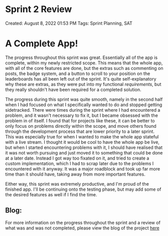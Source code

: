 # Sprint 2 Review

Created: August 8, 2022 01:53 PM
Tags: Sprint Planning, SAT

# A Complete App!

The progress throughout this sprint was great. Essentially all of the app is complete, within my newly restricted scope.
This means that the whole app, with all of the core features are done, but the extras such as commenting on posts, the
badge system, and a button to scroll to your position on the leaderboards has all been left out of the sprint. It's
quite self-explanatory why these are extras, as they were put into my functional *requirements*, but they really
shouldn't have been required for a completed solution.

The progress during this sprint was quite smooth, namely in the second half when I had focused on what I specifically
wanted to do and stopped getting sidetracked. There were times during the sprint where I had encountered a problem, and
it wasn't necessary to fix it, but I became obsessed with the problem in of itself. I found that for projects like
these, it can be better to only focus on problems directly within the scope, and move others found through the
development process that are lower priority to a later sprint. This was especially true for when I wanted to make the
whole app stateful with a live stream. I thought it would be cool to have the whole app be live, but when I started
encountering problems with it, I should have realised that it was not worth pursuing and just moved it to something that
could be done at a later date. Instead I got way too fixated on it, and tried to create a custom implementation, which I
had to scrap later due to the problems I encountered with it anyway. It was a major roadblock and took up far more time
than it should have, taking away from more important features.

Either way, this sprint was extremely productive, and I'm proud of the finished app. I'll be continuing onto the testing
phase, but may add some of the desired features as well if I find the time.

## Blog:

For more information on the progress throughout the sprint and a review of what was and was not completed, please view
the blog of the project [here](https://garv-shah.vercel.app)
